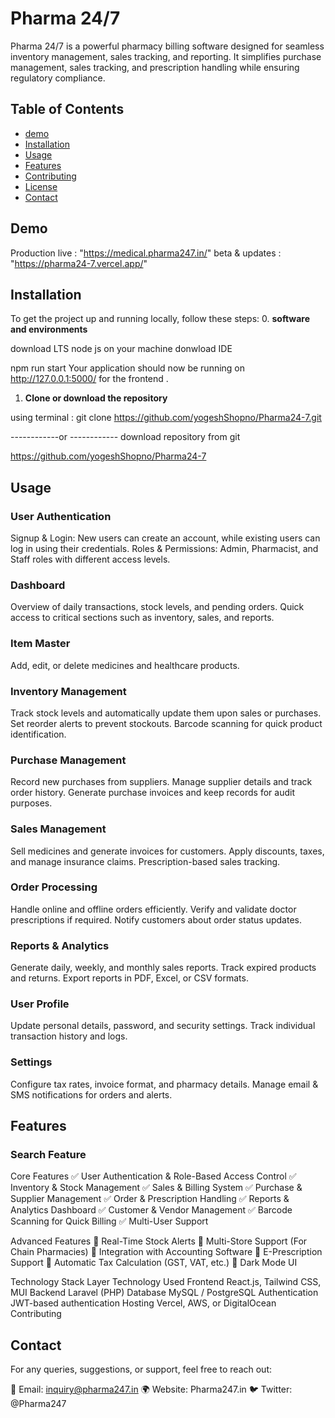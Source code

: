 # Pharma 24/7
 Pharma 24/7 is a powerful pharmacy billing software designed for seamless inventory management, sales tracking, and reporting. It simplifies purchase management, sales tracking, and prescription handling while ensuring regulatory compliance.


## Table of Contents
- [demo](#demo)
- [Installation](#installation)
- [Usage](#usage)
- [Features](#features)
- [Contributing](#contributing)
- [License](#license)
- [Contact](#contact)

## Demo

Production live  : "https://medical.pharma247.in/"
beta & updates  : "https://pharma24-7.vercel.app/"

## Installation

To get the project up and running locally, follow these steps:
0. **software and environments**

download LTS node js on your machine
donwload IDE 

npm run start
Your application should now be running on http://127.0.0.1:5000/ for the frontend .

1. **Clone or download the repository**

using terminal : 
   git clone https://github.com/yogeshShopno/Pharma24-7.git

------------or ------------
download repository from git

https://github.com/yogeshShopno/Pharma24-7

## Usage


### User Authentication

Signup & Login: New users can create an account, while existing users can log in using their credentials.
Roles & Permissions: Admin, Pharmacist, and Staff roles with different access levels.

### Dashboard

Overview of daily transactions, stock levels, and pending orders.
Quick access to critical sections such as inventory, sales, and reports.

### Item Master

Add, edit, or delete medicines and healthcare products.


### Inventory Management

Track stock levels and automatically update them upon sales or purchases.
Set reorder alerts to prevent stockouts.
Barcode scanning for quick product identification.

### Purchase Management
Record new purchases from suppliers.
Manage supplier details and track order history.
Generate purchase invoices and keep records for audit purposes.

### Sales Management
Sell medicines and generate invoices for customers.
Apply discounts, taxes, and manage insurance claims.
Prescription-based sales tracking.

### Order Processing
Handle online and offline orders efficiently.
Verify and validate doctor prescriptions if required.
Notify customers about order status updates.
### Reports & Analytics
Generate daily, weekly, and monthly sales reports.
Track expired products and returns.
Export reports in PDF, Excel, or CSV formats.
### User Profile
Update personal details, password, and security settings.
Track individual transaction history and logs.
### Settings
Configure tax rates, invoice format, and pharmacy details.
Manage email & SMS notifications for orders and alerts.

## Features

### Search Feature

Core Features
✅ User Authentication & Role-Based Access Control
✅ Inventory & Stock Management
✅ Sales & Billing System
✅ Purchase & Supplier Management
✅ Order & Prescription Handling
✅ Reports & Analytics Dashboard
✅ Customer & Vendor Management
✅ Barcode Scanning for Quick Billing
✅ Multi-User Support

Advanced Features
🚀 Real-Time Stock Alerts
🚀 Multi-Store Support (For Chain Pharmacies)
🚀 Integration with Accounting Software
🚀 E-Prescription Support
🚀 Automatic Tax Calculation (GST, VAT, etc.)
🚀 Dark Mode UI

Technology Stack
Layer	Technology Used
Frontend	React.js, Tailwind CSS, MUI
Backend	Laravel (PHP)
Database	MySQL / PostgreSQL
Authentication	JWT-based authentication
Hosting	Vercel, AWS, or DigitalOcean
Contributing

## Contact
For any queries, suggestions, or support, feel free to reach out:

📧 Email: inquiry@pharma247.in
🌍 Website: Pharma247.in
🐦 Twitter: @Pharma247

